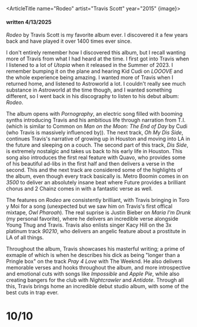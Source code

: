 <script>
    import ArticleTitle from '$lib/components/article-title.svelte';
    import { page } from '$app/stores';  
    let image = $page.url.pathname + "/cover.webp"
</script>

<ArticleTitle name="Rodeo" artist="Travis Scott" year="2015" {image}>

#### written 4/13/2025

*Rodeo* by Travis Scott is my favorite album ever. I discovered it a few years back and have played it over 1400 times ever since.

I don't entirely remember how I discovered this album, but I recall wanting more of Travis from what I had heard at the time. I first got into Travis when I listened to a lot of *Utopia* when it released in the Summer of 2023. I remember bumping it on the plane and hearing Kid Cudi on *LOOOVE* and the whole experience being amazing. I wanted more of Travis when I returned home, and listened to Astroworld a lot. I couldn't really see much substance in Astroworld at the time though, and I wanted something different, so I went back in his discography to listen to his debut album: *Rodeo*.

The album opens with *Pornography*, an electric song filled with booming synths introducing Travis and his ambitious life through narration from T.I. (which is similar to Common on *Man on the Moon: The End of Day* by Cudi (who Travis is massively influenced by)). The next track, *Oh My Dis Side*, continues Travis's narrative of growing up in Houston and moving into LA in the future and sleeping on a couch. The second part of this track, *Dis Side*, is extremely nostalgic and takes us back to his early life in Houston. This song also introduces the first real feature with Quavo, who provides some of his beautiful ad-libs in the first half and then delivers a verse in the second. This and the next track are considered some of the highlights of the album, even though every track basically is. Metro Boomin comes in on *3500* to deliver an absolutely insane beat where Future provides a brilliant chorus and 2 Chainz comes in with a fantastic verse as well. 

The features on *Rodeo* are consistently brilliant, with Travis bringing in Toro y Moi for a song (unexpected but we saw him on Travis's first offical mixtape, *Owl Pharoah*). The real suprise is Justin Bieber on *Maria I'm Drunk* (my personal favorite), where he delivers an incredible verse alongside Young Thug and Travis. Travis also enlists singer Kacy Hill on the 3x platinum track *90210*, who delivers an angelic feature about a prostitute in LA of all things.

Throughout the album, Travis showcases his masterful writing; a prime of exmaple of which is when he describes his dick as being "longer than a Pringle box" on the track *Pray 4 Love* with The Weeknd. He also delivers memorable verses and hooks throughout the album, and more introspective and emotional cuts with songs like *Impossible* and *Apple Pie*, while also creating bangers for the club with *Nightcrawler* and *Antidote*. Through all this, Travis brings home an incredible debut studio album, with some of the best cuts in trap ever.

# 10/10


</ArticleTitle>